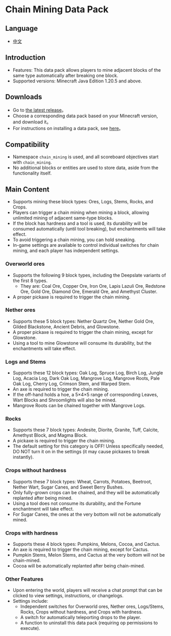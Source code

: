 # Chain Mining Data Pack

## Language
* [中文](README_zh.md)

## Introduction
* Features: This data pack allows players to mine adjacent blocks of the same type automatically after breaking one block.
* Supported versions: Minecraft Java Edition 1.20.5 and above.

## Downloads
* Go to [the latest release](https://github.com/cxc81/chain-mining/releases/latest)。
* Choose a corresponding data pack based on your Minecraft version, and download it。
* For instructions on installing a data pack, see [here](https://minecraft.wiki/w/Tutorials/Installing_a_data_pack)。

## Compatibility
* Namespace ```chain_mining``` is used, and all scoreboard objectives start with ```chain_mining```.
* No additional blocks or entities are used to store data, aside from the functionality itself.

## Main Content
* Supports mining these block types: Ores, Logs, Stems, Rocks, and Crops.
* Players can trigger a chain mining when mining a block, allowing unlimited mining of adjacent same-type blocks.
* If the block has hardness and a tool is used, its durability will be consumed automatically (until tool breaking), but enchantments will take effect.
* To avoid triggering a chain mining, you can hold sneaking.
* In-game settings are available to control individual switches for chain mining, and each player has independent settings.

### Overworld ores
* Supports the following 9 block types, including the Deepslate variants of the first 8 types.
    - They are: Coal Ore, Copper Ore, Iron Ore, Lapis Lazuli Ore, Redstone Ore, Gold Ore, Diamond Ore, Emerald Ore, and Amethyst Cluster.
* A proper pickaxe is required to trigger the chain mining.

### Nether ores
* Supports these 5 block types: Nether Quartz Ore, Nether Gold Ore, Gilded Blackstone, Ancient Debris, and Glowstone.
* A proper pickaxe is required to trigger the chain mining, except for Glowstone.
* Using a tool to mine Glowstone will consume its durability, but the enchantments will take effect.

### Logs and Stems
* Supports these 12 block types: Oak Log, Spruce Log, Birch Log, Jungle Log, Acacia Log, Dark Oak Log, Mangrove Log, Mangrove Roots, Pale Oak Log, Cherry Log, Crimson Stem, and Warped Stem.
* An axe is required to trigger the chain mining.
* If the off-hand holds a hoe, a 5×4×5 range of corresponding Leaves, Wart Blocks and Shroomlights will also be mined.
* Mangrove Roots can be chained together with Mangrove Logs.

### Rocks
* Supports these 7 block types: Andesite, Diorite, Granite, Tuff, Calcite, Amethyst Block, and Magma Block.
* A pickaxe is required to trigger the chain mining.
* The default setting for this category is OFF! Unless specifically needed, DO NOT turn it on in the settings (it may cause pickaxes to break instantly).

### Crops without hardness
* Supports these 7 block types: Wheat, Carrots, Potatoes, Beetroot, Nether Wart, Sugar Canes, and Sweet Berry Bushes.
* Only fully-grown crops can be chained, and they will be automatically replanted after being mined.
* Using a tool does not consume its durability, and the Fortune enchantment will take effect.
* For Sugar Canes, the ones at the very bottom will not be automatically mined.

### Crops with hardness
* Supports these 4 block types: Pumpkins, Melons, Cocoa, and Cactus.
* An axe is required to trigger the chain mining, except for Cactus.
* Pumpkin Stems, Melon Stems, and Cactus at the very bottom will not be chain-mined.
* Cocoa will be automatically replanted after being chain-mined.

### Other Features
* Upon entering the world, players will receive a chat prompt that can be clicked to view settings, instructions, or changelogs.
* Settings include:
    - Independent switches for Overworld ores, Nether ores, Logs/Stems, Rocks, Crops without hardness, and Crops with hardness.
    - A switch for automatically teleporting drops to the player.
    - A function to uninstall this data pack (requiring op permissions to execute).
